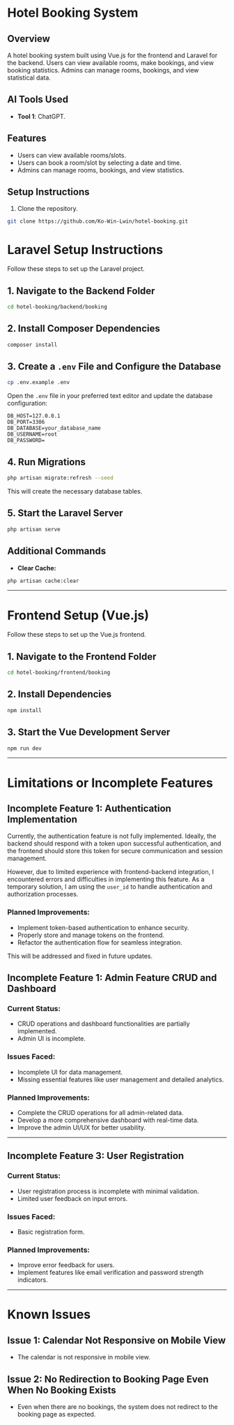 # Hotel Booking System

## Overview
A hotel booking system built using Vue.js for the frontend and Laravel for the backend. Users can view available rooms, make bookings, and view booking statistics. Admins can manage rooms, bookings, and view statistical data.

## AI Tools Used
- **Tool 1**: ChatGPT.

## Features
- Users can view available rooms/slots.
- Users can book a room/slot by selecting a date and time.
- Admins can manage rooms, bookings, and view statistics.
  
## Setup Instructions

1. Clone the repository.

```bash
git clone https://github.com/Ko-Win-Lwin/hotel-booking.git
```

# Laravel Setup Instructions

Follow these steps to set up the Laravel project.

## 1. Navigate to the Backend Folder

```bash
cd hotel-booking/backend/booking
```

## 2. Install Composer Dependencies

```bash
composer install
```

## 3. Create a `.env` File and Configure the Database

```bash
cp .env.example .env
```

Open the `.env` file in your preferred text editor and update the database configuration:

```env
DB_HOST=127.0.0.1
DB_PORT=3306
DB_DATABASE=your_database_name
DB_USERNAME=root
DB_PASSWORD=
```

## 4. Run Migrations

```bash
php artisan migrate:refresh --seed
```

This will create the necessary database tables.

## 5. Start the Laravel Server

```bash
php artisan serve
```



## Additional Commands

- **Clear Cache:**
```bash
php artisan cache:clear
```

---

  
# Frontend Setup (Vue.js)

Follow these steps to set up the Vue.js frontend.

## 1. Navigate to the Frontend Folder

```bash
cd hotel-booking/frontend/booking
```

## 2. Install Dependencies

```bash
npm install
```

## 3. Start the Vue Development Server

```bash
npm run dev
```

--- 


# Limitations or Incomplete Features

## Incomplete Feature 1: Authentication Implementation

Currently, the authentication feature is not fully implemented. Ideally, the backend should respond with a token upon successful authentication, and the frontend should store this token for secure communication and session management.

However, due to limited experience with frontend-backend integration, I encountered errors and difficulties in implementing this feature. As a temporary solution, I am using the `user_id` to handle authentication and authorization processes.

### Planned Improvements:
- Implement token-based authentication to enhance security.
- Properly store and manage tokens on the frontend.
- Refactor the authentication flow for seamless integration.

This will be addressed and fixed in future updates.

## Incomplete Feature 1: Admin Feature CRUD and Dashboard
### Current Status:
- CRUD operations and dashboard functionalities are partially implemented.
- Admin UI is incomplete.

### Issues Faced:
- Incomplete UI for data management.
- Missing essential features like user management and detailed analytics.

### Planned Improvements:
- Complete the CRUD operations for all admin-related data.
- Develop a more comprehensive dashboard with real-time data.
- Improve the admin UI/UX for better usability.

---

## Incomplete Feature 3: User Registration
### Current Status:
- User registration process is incomplete with minimal validation.
- Limited user feedback on input errors.

### Issues Faced:
- Basic registration form.

### Planned Improvements:
- Improve error feedback for users.
- Implement features like email verification and password strength indicators.


---
# Known Issues

## Issue 1: Calendar Not Responsive on Mobile View
- The calendar is not responsive in mobile view.

## Issue 2: No Redirection to Booking Page Even When No Booking Exists
- Even when there are no bookings, the system does not redirect to the booking page as expected.







   



